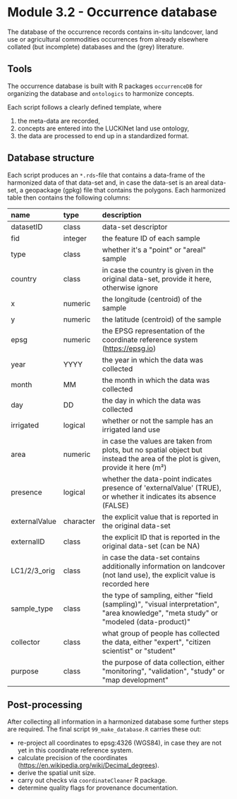 # Module 3.2 - Occurrence database

The database of the occurrence records contains in-situ landcover, land use or agricultural commodities occurrences from already elsewhere collated (but incomplete) databases and the (grey) literature.

## Tools

The occurrence database is built with R packages `occurrenceDB` for organizing the database and `ontologics` to harmonize concepts.

Each script follows a clearly defined template, where

1)  the meta-data are recorded,
2)  concepts are entered into the LUCKINet land use ontology,
3)  the data are processed to end up in a standardized format.

## Database structure

Each script produces an `*.rds`-file that contains a data-frame of the harmonized data of that data-set and, in case the data-set is an areal data-set, a geopackage (gpkg) file that contains the polygons. Each harmonized table then contains the following columns:

| name          | type      | description                                                                                                                          |
|:-----------------------|:-----------------------|:-----------------------|
| datasetID     | class     | data-set descriptor                                                                                                                  |
| fid           | integer   | the feature ID of each sample                                                                                                        |
| type          | class     | whether it's a "point" or "areal" sample                                                                                             |
| country       | class     | in case the country is given in the original data-set, provide it here, otherwise ignore                                             |
| x             | numeric   | the longitude (centroid) of the sample                                                                                               |
| y             | numeric   | the latitude (centroid) of the sample                                                                                                |
| epsg          | numeric   | the EPSG representation of the coordinate reference system (<https://epsg.io>)                                                       |
| year          | YYYY      | the year in which the data was collected                                                                                             |
| month         | MM        | the month in which the data was collected                                                                                            |
| day           | DD        | the day in which the data was collected                                                                                              |
| irrigated     | logical   | whether or not the sample has an irrigated land use                                                                                  |
| area          | numeric   | in case the values are taken from plots, but no spatial object but instead the area of the plot is given, provide it here (m²)       |
| presence      | logical   | whether the data-point indicates presence of 'externalValue' (TRUE), or whether it indicates its absence (FALSE)                     |
| externalValue | character | the explicit value that is reported in the original data-set                                                                         |
| externalID    | class     | the explicit ID that is reported in the original data-set (can be NA)                                                                |
| LC1/2/3_orig  | class     | in case the data-set contains additionally information on landcover (not land use), the explicit value is recorded here              |
| sample_type   | class     | the type of sampling, either "field (sampling)", "visual interpretation", "area knowledge", "meta study" or "modeled (data-product)" |
| collector     | class     | what group of people has collected the data, either "expert", "citizen scientist" or "student"                                       |
| purpose       | class     | the purpose of data collection, either "monitoring", "validation", "study" or "map development"                                      |

## Post-processing

After collecting all information in a harmonized database some further steps are required. The final script `99_make_database.R` carries these out:

-   re-project all coordinates to epsg:4326 (WGS84), in case they are not yet in this coordinate reference system.
-   calculate precision of the coordinates (<https://en.wikipedia.org/wiki/Decimal_degrees>).
-   derive the spatial unit size.
-   carry out checks via `coordinateCleaner` R package.
-   determine quality flags for provenance documentation.
